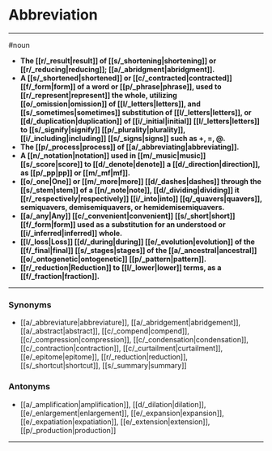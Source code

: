 # Abbreviation
---
#noun
- **The [[r/_result|result]] of [[s/_shortening|shortening]] or [[r/_reducing|reducing]]; [[a/_abridgment|abridgment]].**
- **A [[s/_shortened|shortened]] or [[c/_contracted|contracted]] [[f/_form|form]] of a word or [[p/_phrase|phrase]], used to [[r/_represent|represent]] the whole, utilizing [[o/_omission|omission]] of [[l/_letters|letters]], and [[s/_sometimes|sometimes]] substitution of [[l/_letters|letters]], or [[d/_duplication|duplication]] of [[i/_initial|initial]] [[l/_letters|letters]] to [[s/_signify|signify]] [[p/_plurality|plurality]], [[i/_including|including]] [[s/_signs|signs]] such as +, =, @.**
- **The [[p/_process|process]] of [[a/_abbreviating|abbreviating]].**
- **A [[n/_notation|notation]] used in [[m/_music|music]] [[s/_score|score]] to [[d/_denote|denote]] a [[d/_direction|direction]], as [[p/_pp|pp]] or [[m/_mf|mf]].**
- **[[o/_one|One]] or [[m/_more|more]] [[d/_dashes|dashes]] through the [[s/_stem|stem]] of a [[n/_note|note]], [[d/_dividing|dividing]] it [[r/_respectively|respectively]] [[i/_into|into]] [[q/_quavers|quavers]], semiquavers, demisemiquavers, or hemidemisemiquavers.**
- **[[a/_any|Any]] [[c/_convenient|convenient]] [[s/_short|short]] [[f/_form|form]] used as a substitution for an understood or [[i/_inferred|inferred]] whole.**
- **[[l/_loss|Loss]] [[d/_during|during]] [[e/_evolution|evolution]] of the [[f/_final|final]] [[s/_stages|stages]] of the [[a/_ancestral|ancestral]] [[o/_ontogenetic|ontogenetic]] [[p/_pattern|pattern]].**
- **[[r/_reduction|Reduction]] to [[l/_lower|lower]] terms, as a [[f/_fraction|fraction]].**
---
### Synonyms
- [[a/_abbreviature|abbreviature]], [[a/_abridgement|abridgement]], [[a/_abstract|abstract]], [[c/_compend|compend]], [[c/_compression|compression]], [[c/_condensation|condensation]], [[c/_contraction|contraction]], [[c/_curtailment|curtailment]], [[e/_epitome|epitome]], [[r/_reduction|reduction]], [[s/_shortcut|shortcut]], [[s/_summary|summary]]
### Antonyms
- [[a/_amplification|amplification]], [[d/_dilation|dilation]], [[e/_enlargement|enlargement]], [[e/_expansion|expansion]], [[e/_expatiation|expatiation]], [[e/_extension|extension]], [[p/_production|production]]
---
